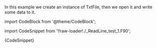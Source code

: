In this example we create an instance of TxtFile, then we open it and write some data to it.

import CodeBlock from '@theme/CodeBlock';

import CodeSnippet from '!!raw-loader!./_ReadLine_test_1.F90';

<CodeBlock language="fortran">{CodeSnippet}</CodeBlock>
